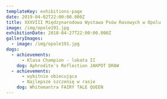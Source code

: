 ```yaml
---
templateKey: exhibitions-page
date: 2019-04-02T22:00:00.000Z
title: XXXVIII Międzynarodowa Wystawa Psów Rasowych w Opolu
image: /img/opole191.jpg
exhibitionDate: 2018-04-27T22:00:00.000Z
galleryImages:
  - image: /img/opole191.jpg
dogs:
  - achievements:
      - Klasa Champion - lokata II
    dog: Aphrodite's Reflection JAKPOT DRAW
  - achievements:
      - wybitnie obiecująca
      - Najlepsze szczenię w rasie
    dog: Whitemantra FAIRY TALE QUEEN
---
```


